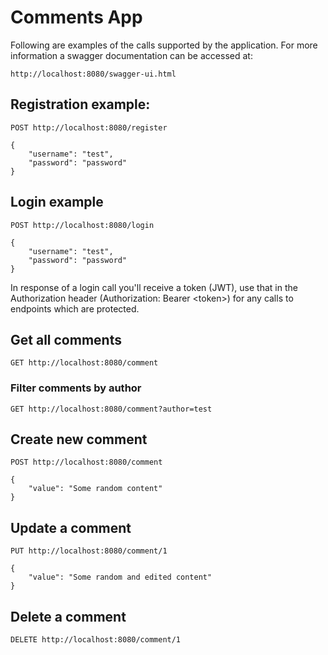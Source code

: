 # Comments App

Following are examples of the calls supported by the application. For more information a swagger documentation can be accessed at:

`http://localhost:8080/swagger-ui.html`

## Registration example:

`POST http://localhost:8080/register`
```
{
	"username": "test",
	"password": "password"
}
```

## Login example

`POST http://localhost:8080/login`
```
{
	"username": "test",
	"password": "password"
}
```

In response of a login call you'll receive a token (JWT), use that in the Authorization header (Authorization: Bearer \<token\>) for any calls to endpoints which are protected. 

## Get all comments

`GET http://localhost:8080/comment`

### Filter comments by author

`GET http://localhost:8080/comment?author=test`

## Create new comment

`POST http://localhost:8080/comment`

```
{
    "value": "Some random content"
}
```

## Update a comment

`PUT http://localhost:8080/comment/1`

```
{
    "value": "Some random and edited content"
}
```

## Delete a comment

`DELETE http://localhost:8080/comment/1`